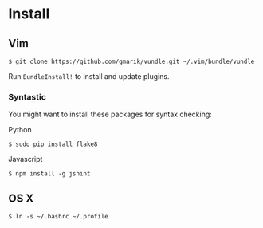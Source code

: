 # Install

## Vim

	$ git clone https://github.com/gmarik/vundle.git ~/.vim/bundle/vundle

Run `BundleInstall!` to install and update plugins.

### Syntastic

You might want to install these packages for syntax checking:

Python

	$ sudo pip install flake8

Javascript

	$ npm install -g jshint

## OS X

	$ ln -s ~/.bashrc ~/.profile
